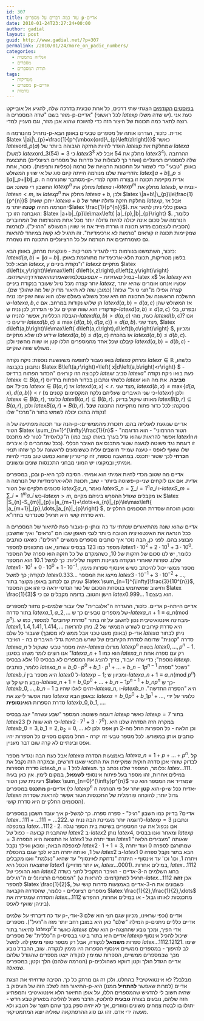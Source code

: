 ```yaml
---
id: 307
title: עוד כמה דברים על מספרים p-אדיים
date: 2010-01-24T23:27:24+00:00
author: gadial
layout: post
guid: http://www.gadial.net/?p=307
permalink: /2010/01/24/more_on_padic_numbers/
categories:
  - אנליזה מתמטית
  - מספרים
  - תורת המספרים
tags:
  - מטריקות
  - מספרים p-אדיים
  - נורמות
---
```

[בפוסטים](http://www.gadial.net/?p=238) [הקודמים](http://www.gadial.net/?p=258) הצגתי שתי דרכים, כל אחת טבעית בדרכה שלה, להגיע אל אובייקט מוזר בשם "שדה המספרים ה-p-אדיים" (לכל ראשוני $latex p$ יש שדה משלו). כעת אני רוצה לתאר כמה תכונות של היצור הזה כדי להיווכח שהוא אכן מוזר, וגם מעניין למדי.

נתחיל מהנורמה ה-p-אדית. כזכור, הגדרנו אותה על מספרים טבעיים באופן הבא: $latex \|a\|\_{p}=\frac{1}{p^{\mbox{ord}\_{p}\left(a\right)}}$ כאשר $latex \mbox{ord}\_{p}\left(a\right)$ הוגדר להיות החזקה הגבוהה ביותר של $latex p$ שמחלקת את $latex a$ (למשל $latex \mbox{ord}\_{3}\left(54\right)=3$ כי $latex 3^{3}$ מחלק את 54 אבל לא $latex 3^{4}$). ההרחבה שלה למספרים רציונליים (ואחר כך לגבולות של סדרות של מספרים רציונליים) מתבצעת באופן "טבעי" כדי לשמור על התכונות הרצויות של נורמה (כפליות ורציפות). כזכור, אחת הדרישות שלנו מנורמה הייתה קיום סוג של אי שוויון המשולש: $latex \|a+b\|\_{p}\le\|a\|\_{p}+\|b\|\_{p}$. מסתבר שהנורמה ה-p-אדית מקיימת תכונה זו בצורה חזקה למדי. החשבון די פשוט: אם $latex p^{n}$ מחלק את $latex a$ ו-$latex p^{m}$ מחלק את $latex b$, ונניח ש-$latex n<m$, אז $latex p^{n}$ מחלק את $latex a+b$, ולכן $latex \|a+b\|\_{p}\le\frac{1}{p^{n}}$ (ייתכן שאת $latex a+b$ מחלקת חזקה גדולה **יותר** של $latex p$, אבל אז הנורמה תהיה **קטנה** יותר מ-$latex \frac{1}{p^{n}}$). באופן כללי ניתן לתאר את האבחנה הזו כך: $latex \|a+b\|\_{p}\le\max\left\{ \|a\|\_{p},\|b\|_{p}\right\} $. כלומר, הנורמה של סכום אינה יכולה להיות גדולה יותר מכל אחת מהנורמות של המחוברים (הסבירו לעצמכם מדוע תכונה זו גוררת מייד את אי שוויון המשולש "הרגיל"). לנורמות שמקיימות תכונה זו קוראים "נורמות לא ארכימדיות". זה תרגיל לא קשה במיוחד להראות גם כשמרחיבים את הנורמה על כל הרציונליים התכונה הזו נשמרת.

כזכור, השתמשנו בנורמות כדי להגדיר מטריקות - פונקציות מרחק, באופן הבא: $latex d\left(a,b\right)=\|a-b\|$. בלשון מטריקות, תכונת הלא-ארכימדיות מתורגמת באופן הבא: לכל $latex x,y$ ו"נקודת ביניים" $latex z$ מתקיים $latex d\left(x,y\right)\le\max\left\{ d\left(x,z\right),d\left(z,y\right)\right\} $. במילים אחרות - אם פעם כל מה שאמרנו הוא שהדרך הישירה מ-$latex x$ אל $latex y$ היא יותר קצרה מכל טיול שעובר בנקודת ביניים $latex z$, עכשיו אנחנו אומרים שהיא יותר קצרה אפילו מ"חצי טיול" שכזה! (כמובן שזה לא תיאור מדויק של מה שהולך שם). ההשלכה הראשונה של התכונה הזו היא שכל משולש בעולם שלנו הוא שווה שוקיים: נניח ש-$latex a,b,c$ הן שלוש נקודות במרחב. אם $latex d\left(a,b\right)=d\left(a,c\right)$ אז המשולש שהן קודקודיו הוא שווה שוקיים על פי הגדרה; לכן נניח ש-$latex d\left(a,b\right)\ne d\left(a,c\right)$ ובפרט, בלי הגבלת הכלליות, אפשר להניח ש-$latex d\left(a,b\right)>d\left(a,c\right)$ כעת, מהי $latex d\left(b,c\right)$? אנו יודעים כי $latex d\left(b,c\right)\le\max\left\{ d\left(a,b\right),d\left(a,c\right)\right\} =d\left(a,b\right)$. מצד שני, $latex d\left(a,b\right)\le\max\left\{ d\left(a,c\right),d\left(b,c\right)\right\} $, ומכיוון שידוע לנו שלא מתקיים $latex d\left(a,b\right)\le d\left(a,c\right)$ אז בהכרח $latex d\left(a,b\right)\le d\left(b,c\right)$. קיבלנו שכל אחד מהמספרים הללו קטן או שווה מהשני ולכן $latex d\left(a,b\right)=d\left(b,c\right)$ - משולש שווה שוקיים.

בואו נעבור לתופעה משעשעת נוספת: ניקח נקודה $latex a$ ומרחק $latex r\in\mathbb{R}$ כלשהו, ונתבונן בקבוצה $latex B\left(a,r\right)=\left\{ x|d\left(a,b\right)<r\right\} $ - לקבוצה הזו קוראים "הכדור הפתוח ברדיוס $latex r$ סביב $latex a$" כעת בואו ניקח נקודה $latex x\in B\left(a,r\right)$ כלשהי ונתבונן בכדור הפתוח ברדיוס $latex r$ **סביבה**. את מה הוא מכיל? אם $latex x\in B\left(a,r\right)$ אז $latex d\left(a,x\right)<r$. מצד שני, $latex d\left(b,x\right)\le\max\left\{ d\left(a,x\right),d\left(a,b\right)\right\} <r$ (כי שני האיברים שעליהם נלקח המקסימום קטנים מ-$latex r$) ולכן $latex x\in B\left(b,r\right)$, כלומר $latex B\left(a,r\right)\subseteq B\left(b,r\right)$. מאותו שיקול בדיוק $latex B\left(b,r\right)\subseteq B\left(a,r\right)$, ולכן $latex B\left(a,r\right)=B\left(b,r\right)$. מסקנה: לכל כדור פתוח מתקיימת התכונה ש**כל** נקודה בתוכו יכולה לשמש בתור ה"מרכז" שלו!

הנה עוד תכונה מפתיעה של ה-p-אדיים שנוגעת לאנליזה בהם. תזכורת מהממשיים: הטור $latex \sum_{n=1}^{\infty}\frac{1}{n}$ - "הטור ההרמוני" - הוא הדוגמה ה"קלאסית" לטור לא מתכנס (אפשר להראות שהוא גדל בערך באותו קצב כמו $latex \ln n$ ככל שמחברים לו איברים). זו דוגמת נגד פשוטה לטענה שטור מתכנס אם האיבר הכללי שלו שואף לאפס - טענה שמייד חושבים עליה כששומעים לראשונה על כך שזהו תנאי **הכרחי** לכך שטור יתכנס. במחשבה נוספת, זה קריטריון שהוא כמעט טוב מכדי להיות אמיתי; ובמקומו יש המוני מבחני התכנסות שונים ומשונים.

ובכן, במספרים p-אדיים מה שטוב מכדי להיות אמיתי הוא אמיתי. הסיבה לכך היא פשוטה ביותר - שוב, תכונת הלא-ארכימדיות של הנורמה ה-p-אדית. אם אנו לוקחים שני סכומים חלקיים של הטור $latex \sum a\_{n}$, נאמר $latex S\_{n}=\sum\_{i=1}^{n}a\_{i}$ ו-$latex S\_{m}=\sum\_{i=1}^{m}a\_{i}$ כש-$latex n>m$, אז מקבלים שגודל ההפרש ביניהם מקיים $latex \|S\_{n}-S\_{m}\|\_{p}=\|a\_{m+1}+\dots+a\_{n}\|\_{p}\le\max\left\{ \|a\_{m+1}\|\_{p},\dots,\|a\_{n}\|_{p}\right\} $, ומכאן הוכחה שסדרת הסכומים החלקיים היא סדרת קושי היא תרגיל סטנדרטי בחדו"א.

נעבור כעת לתיאור של המספרים ה-p-אדיים שהוא שונה מהתיאורים שנתתי עד כה ונותן ככל הנראה את האינטואיציה הטובה ביותר לגבי האופן שבו הם "נראים" ואיך שחשבון מבוצע בהם. לפני כן, הבה נזכר איך כותבים מספרים ממשיים "רגילים": כשאנו כותבים מספר כמו 123 בבסיס עשרוני, אנו מתכוונים למספר $latex 1\cdot10^{2}+2\cdot10^{1}+3\cdot10^{0}$. כלומר, יש לנו סכום של חזקות של 10, כשהמקדם של כל חזקה הוא ספרה של המספר שלנו. ספרות שאחרי הנקודה מציינות חזקות שליליות: כך למשל 10.1 הוא המספר $latex 1\cdot10^{1}+0\cdot10^{0}+1\cdot10^{-1}$. מספר ממשי יכול להיכתב כשיש אינסוף ספרות מימין לנקודה; כך למשל $latex 0.333\dots$ מייצג את המספר $latex 3\cdot10^{-1}+3\cdot10^{-2}+\dots$, שניתן גם לכתוב באופן מקוצר בתור $latex \sum_{n=1}^{\infty}\frac{3}{10^{n}}$, וחישוב שמשתמש בנוסחת הסכום של טור הנדסי יראה כי זהו אכן המספר $latex \frac{1}{3}$ הישן והטוב. בדומה מקבלים גם כי $latex 0.999\dots$ הוא בעצם 1.

נחזור למספרים p-אדיים. כזכור, ההגדרה ה"אלגברית" שלי עבור שלמים p-אדיים הייתה בתור סדרה $latex a\_{1},a\_{2},\dots$ של מספרים טבעיים כך ש-$latex a\_{n+1}\equiv a\_{n}\left(\mbox{mod }p^{n}\right)$. מבחינה אינטואיטיבית נכון לחשוב על זה בתור "סדרת קירובים" למספר, כמו ש-$latex 1,1.4,1.41,1.414,\dots$ היא סדרת קירובים לשורש הממשי של 2. ניתן להראות (באופן מעט טכני אבל ממש לא מסובך) שעבור כל שלם p-אדי $latex \alpha$ ניתן לבחור סדרה "קנונית" שדומה לסדרת הקירובים של שורש מבחינת גדלי האיברים בה - האיבר $latex a\_{n}$ יהיה מספר טבעי ששקול ל-$latex \alpha$ מודולו $latex p^{n}$ בטווח $latex 0,\dots,p^{n}-1$. אנו רוצים לומר משהו בסגנון "$latex a\_{n+1}$ הוא כמו $latex a\_{n}$ רק עם ספרה אחת נוספת"; כדי שזה יעבוד, צריך להציג את המספרים לא בבסיס 10 אלא בבסיס $latex p$. כלומר, כותבים $latex a\_{n}=b\_{0}\cdot p^{0}+b\_{1}\cdot p^{1}+\dots+b\_{n-1}p^{n-1}$ כשכל "ספרה" $latex b\_{i}$ היא מספר בין $latex 0$ ל-$latex p-1$; ומכיוון ש-$latex a\_{n+1}\equiv a\_{n}\left(\mbox{mod }p^{n}\right)$ נובע חיש קל ש-$latex a\_{n+1}=b\_{0}p^{0}+\dots+b\_{n-1}p^{n-1}+b\_{n}p^{n}$ כך ש-$latex b\_{0},\dots,b\_{n-1}$ זהים לאלו שהיו ב-$latex a\_{n}$, ו-$latex b\_{n}$ היא "הספרה החדשה". כעת אפשר לייצג את $latex \alpha$ באופן הבא: $latex \alpha=b\_{0}p^{0}+b\_{1}p^{1}+\dots$, כלומר על ידי סדרת הספרות **האינסופית** $latex b\_{0},b\_{1},\dots$.

דוגמה פשוטה: המספר "שבע עשרה" יוצג בבסיס $latex p$ כאשר $latex p=7$ בתור $latex 23$ (כי הוא שווה ל-$latex 2\cdot7^{1}+3\cdot7^{0}$). במקרה הזה הסדרה שלנו היא $latex b\_{0}=3,b\_{1}=2,b_{2}=0,\dots$ וכן הלאה - כל הספרות החל מה-2 הן אפס ולכן לא כותבים אותן במפורש. לכל מספר טבעי זה יקרה - החל ממקום מסויים כל הספרות יהיו אפס ובינתיים לא קרה שום דבר מעניין.

אבל כעת הבה ונגדיר מספר $latex \alpha$ באמצעות הסדרה $latex a\_{n}=1+p+\dots+p^{n}$. קל לבדוק שזוהי אכן סדרה חוקית שמקיימת את התנאי שאנו דורשים, ובמקרה הזה נקבל את סדרת הספרות $latex b\_{n}=1$ לכל $latex n$. כלומר, המספר שלנו נכתב כך: $latex \dots111$. במילים אחרות, זהו מספר בעל פיתוח אינסופי **לשמאל**, במקום לימין. אין כאן בעיה רעיונית שכן הטור $latex \sum_{n=0}^{\infty}p^{n}$ שמגדיר את המספר הוא טור **מתכנס** במספרים p-אדיים (כי $latex p^{n}$ הוא **קטן** יותר על פי הנורמה ה-p-אדית ככל ש-$latex n$ גדול יותר; להוכחה פורמלית של התכנסות הטור אפשר להראות שסדרת הסכומים החלקיים היא סדרת קושי).

איך עובד חשבון במספרים p-אדיים? בדיוק כמו חשבון "רגיל" - ספרה ספרה. כך למשל $latex \dots111+\dots111=\dots222$. לדוגמה יותר מעניינת הבה נניח ש-$latex p=3$ ונתבונן במכפלה $latex \dots1112\cdot2$. אם נכפול את שני המספרים בשיטת בית הספר נגלה שהתבנית קבועה - כפול של $latex 2$ ב-$latex 2$ נותן $latex 4$, ומאחר ואנו בבסיס $latex p=3$ אז התוצאה היא הספרה $latex 1$ ועוד יתרה של $latex 1$ שאותה "מעבירים הלאה" למכפלה הבאה; ומכאן ואילך נקבל $latex 2\cdot1+1=3$, שמתורגם לספרה 0 ועוד יתרה של 1, ואותה יתרה תביא לכך שגם בהכפלת $latex 2$ ב-$latex 1$ הבא בתור נקבל ספרה 0 ויתרה 1, וכו' וכו' עד אינסוף - היתרה "נדחקת לאינסוף" עד שהיא "נעלמת" ואנו מקבלים שתוצאת הכפל היא $latex 1$ (או יותר מדוייק, $latex \dots0001$). במילים אחרות, $latex \dots1112$ הוא ההופכי של $latex 2$ בחוג השלמים ה-3-אדיים - האיבר המקביל לחצי בשדה המספרים הרציונליים ה"רגילים" (תרגיל למתקדמים: להראות ש-$latex \dots1112$ אכן **זהה** למספר $latex \frac{1}{2}$, כשבונים את ה-3-אדיים באמצעות סדרות קושי של מספרים רציונליים - כלומר, שהסדרה הקבועה $latex \frac{1}{2},\frac{1}{2},\dots$ והסדרה שמגדירה את $latex \dots1112$ מתכנסות לאותו גבול - או במילים אחרות, ההפרש ביניהן שואף לאפס).

עד כה דיברתי על שלמים p-אדיים (וכפי שראינו, מכיוון שגם חצי הוא שלם 3-אדי, המילה "שלם" כאן היא במובן רחב יותר מזה ה"רגיל"). מספרים p-אדיים כלליים ניתנים לתיאור בתור $latex p^{n}\varepsilon$ כאשר $latex \varepsilon$ הוא שלם p-אדי הפיך, ומכך נובע שההצגה ה"כללית" של מספרים p-אדיים היא בתור ביטוי בבסיס $latex p$ שיכול להכיל אינסוף ספרות **משמאל** לנקודה, אבל רק מספר סופי **מימין** לה. למשל $latex \dots1112.12121$. שימו לב להיפוך - במספרים ממשיים אינסוף הספרות היו מימין לנקודה. שוב, ההבדל נובע מכך שבמספרים ממשיים, הספרות שמימין לנקודה ייצגו מספרים שהגודל שלהם (הנורמה שלהם) הלך וקטן; במספרים p-אדיים הגודל הולך וקטן דווקא כשהולכים שמאלה.

מבלבל? לא אינטואיטיבי? בהחלט. ולכן זה גם מרתק כל כך. הסיבה שדחיתי את הצגת התיאור הזה לשלב הזה של העיסוק ב-p-אדיים (למרות שאפשר **להתחיל** ממנו) היא שהיה חשוב לי להדגיש שהמספרים הללו, על אופן התיאור הלא אינטואיטיבי והמפתיע הזה שלהם, נובעים בצורה **טבעית** לחלוטין. הדבר משול להליכה בפארק טבע חדש - יתגלו בו לבטח צמחים משונים ומוזרים, אך לא יהיה ספק בכך שהם תוצר של הטבע ולא מעשה ידי אדם. זהו גם סוג ההרפתקאה שאליה יוצא המתמטיקאי.